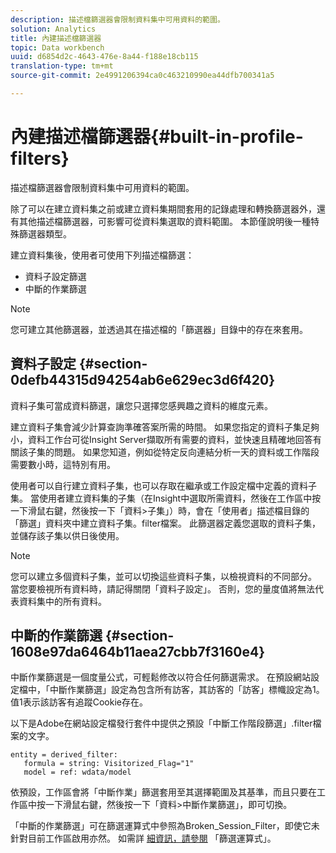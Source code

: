 ```yaml
---
description: 描述檔篩選器會限制資料集中可用資料的範圍。
solution: Analytics
title: 內建描述檔篩選器
topic: Data workbench
uuid: d6854d2c-4643-476e-8a44-f188e18cb115
translation-type: tm+mt
source-git-commit: 2e4991206394ca0c463210990ea44dfb700341a5

---
```



# 內建描述檔篩選器{#built-in-profile-filters}

描述檔篩選器會限制資料集中可用資料的範圍。

除了可以在建立資料集之前或建立資料集期間套用的記錄處理和轉換篩選器外，還有其他描述檔篩選器，可影響可從資料集選取的資料範圍。 本節僅說明後一種特殊篩選器類型。

建立資料集後，使用者可使用下列描述檔篩選：

* 資料子設定篩選
* 中斷的作業篩選

>[!NOTE]
>
>您可建立其他篩選器，並透過其在描述檔的「篩選器」目錄中的存在來套用。

## 資料子設定 {#section-0defb44315d94254ab6e629ec3d6f420}

資料子集可當成資料篩選，讓您只選擇您感興趣之資料的維度元素。

建立資料子集會減少計算查詢準確答案所需的時間。 如果您指定的資料子集足夠小，資料工作台可從Insight Server擷取所有需要的資料，並快速且精確地回答有關該子集的問題。 如果您知道，例如從特定反向連結分析一天的資料或工作階段需要數小時，這特別有用。

使用者可以自行建立資料子集，也可以存取在繼承或工作設定檔中定義的資料子集。 當使用者建立資料集的子集（在Insight中選取所需資料，然後在工作區中按一下滑鼠右鍵，然後按一下「資料>子集」）時，會在「使用者」描述檔目錄的「篩選」資料夾中建立資料子集。filter檔案。 此篩選器定義您選取的資料子集，並儲存該子集以供日後使用。

>[!NOTE]
>
>您可以建立多個資料子集，並可以切換這些資料子集，以檢視資料的不同部分。 當您要檢視所有資料時，請記得關閉「資料子設定」。 否則，您的量度值將無法代表資料集中的所有資料。

## 中斷的作業篩選 {#section-1608e97da6464b11aea27cbb7f3160e4}

中斷作業篩選是一個度量公式，可輕鬆修改以符合任何篩選需求。 在預設網站設定檔中，「中斷作業篩選」設定為包含所有訪客，其訪客的「訪客」標幟設定為1。 值1表示該訪客有追蹤Cookie存在。

以下是Adobe在網站設定檔發行套件中提供之預設「中斷工作階段篩選」.filter檔案的文字。

```
entity = derived_filter:
   formula = string: Visitorized_Flag="1"
   model = ref: wdata/model
```

依預設，工作區會將「中斷作業」篩選套用至其選擇範圍及其基準，而且只要在工作區中按一下滑鼠右鍵，然後按一下「資料>中斷作業篩選」，即可切換。

「中斷的作業篩選」可在篩選運算式中參照為Broken_Session_Filter，即使它未針對目前工作區啟用亦然。 如需詳 [細資訊，請參閱](https://docs.adobe.com/content/help/en/data-workbench/using/client/t-open-ins.html#Syntax_for_Identifiers) 「篩選運算式」。
